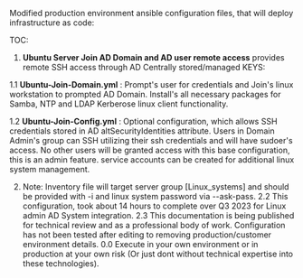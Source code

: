 Modified production environment ansible configuration files, that will deploy infrastructure as code: 

TOC:
1. **Ubuntu Server Join AD Domain and AD user remote access** provides remote SSH access through AD Centrally stored/managed KEYS: 

1.1 **Ubuntu-Join-Domain.yml**  : Prompt's user for credentials and Join's linux workstation to prompted AD Domain.
                                Install's all necessary packages for Samba, NTP and LDAP Kerberose linux client functionality. 

1.2 **Ubuntu-Join-Config.yml**  : Optional configuration, which allows SSH credentials stored in AD altSecurityIdentities attribute.
                                Users in Domain Admin's group can SSH utilizing their ssh credentials and will have sudoer's access.
                                 No other users will be granted access with this base configuration, this is an admin feature.
                                 service accounts can be created for additional linux system management.


2.  Note: Inventory file will target server group [Linux_systems] and should be provided with -i and linux system password via --ask-pass.
2.2 This configuration, took about 14 hours to complete over Q3 2023 for Linux admin AD System integration.
2.3 This documentation is being published for technical review and as a professional body of work. Configuration has not been tested after editing to removing production/customer environment details.
0.0 Execute in your own environment or in production at your own risk (Or just dont without technical expertise into these technologies).  
